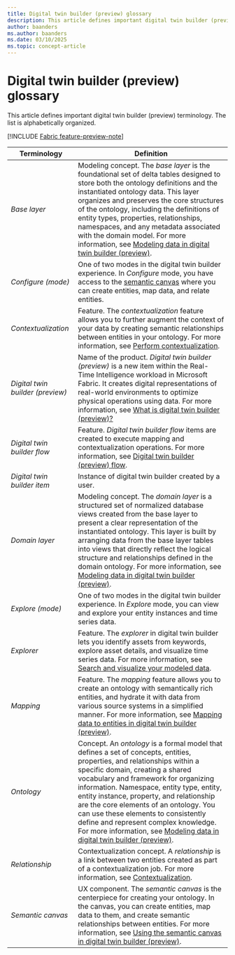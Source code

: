 ```yaml
---
title: Digital twin builder (preview) glossary
description: This article defines important digital twin builder (preview) terminology.
author: baanders
ms.author: baanders
ms.date: 03/10/2025
ms.topic: concept-article
---
```


# Digital twin builder (preview) glossary

This article defines important digital twin builder (preview) terminology. The list is alphabetically organized.

[!INCLUDE [Fabric feature-preview-note](../../includes/feature-preview-note.md)]

| Terminology | Definition |
|---|---|
| *Base layer* | Modeling concept. The *base layer* is the foundational set of delta tables designed to store both the ontology definitions and the instantiated ontology data. This layer organizes and preserves the core structures of the ontology, including the definitions of entity types, properties, relationships, namespaces, and any metadata associated with the domain model. For more information, see [Modeling data in digital twin builder (preview)](concept-modeling.md#storage-and-access). |
| *Configure (mode)* | One of two modes in the digital twin builder experience. In *Configure* mode, you have access to the [semantic canvas](concept-semantic-canvas.md) where you can create entities, map data, and relate entities. |
| *Contextualization* | Feature. The *contextualization* feature allows you to further augment the context of your data by creating semantic relationships between entities in your ontology. For more information, see [Perform contextualization](model-perform-contextualization.md). |
| *Digital twin builder (preview)* | Name of the product. *Digital twin builder (preview)* is a new item within the Real-Time Intelligence workload in Microsoft Fabric. It creates digital representations of real-world environments to optimize physical operations using data. For more information, see [What is digital twin builder (preview)?](overview.md) |
| *Digital twin builder flow* | Feature. *Digital twin builder flow* items are created to execute mapping and contextualization operations. For more information, see [Digital twin builder (preview) flow](concept-flows.md). |
| *Digital twin builder item* | Instance of digital twin builder created by a user. |
| *Domain layer* | Modeling concept. The *domain layer* is a structured set of normalized database views created from the base layer to present a clear representation of the instantiated ontology. This layer is built by arranging data from the base layer tables into views that directly reflect the logical structure and relationships defined in the domain ontology. For more information, see [Modeling data in digital twin builder (preview)](concept-modeling.md#storage-and-access).|
| *Explore (mode)* | One of two modes in the digital twin builder experience. In *Explore* mode, you can view and explore your entity instances and time series data. |
| *Explorer* | Feature. The *explorer* in digital twin builder lets you identify assets from keywords, explore asset details, and visualize time series data. For more information, see [Search and visualize your modeled data](explore-search-visualize.md). |
| *Mapping* | Feature. The *mapping* feature allows you to create an ontology with semantically rich entities, and hydrate it with data from various source systems in a simplified manner. For more information, see [Mapping data to entities in digital twin builder (preview)](concept-mapping.md). |
| *Ontology* | Concept. An *ontology* is a formal model that defines a set of concepts, entities, properties, and relationships within a specific domain, creating a shared vocabulary and framework for organizing information. Namespace, entity type, entity, entity instance, property, and relationship are the core elements of an ontology. You can use these elements to consistently define and represent complex knowledge. For more information, see [Modeling data in digital twin builder (preview)](concept-modeling.md#storage-and-access). |
| *Relationship* | Contextualization concept. A *relationship* is a link between two entities created as part of a contextualization job. For more information, see [Contextualization](model-perform-contextualization.md). |
| *Semantic canvas* | UX component. The *semantic canvas* is the centerpiece for creating your ontology. In the canvas, you can create entities, map data to them, and create semantic relationships between entities. For more information, see [Using the semantic canvas in digital twin builder (preview)](concept-semantic-canvas.md). |
